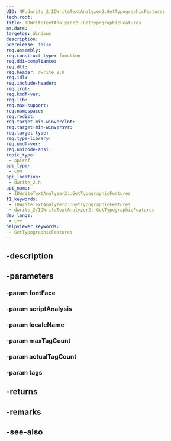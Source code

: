 ```yaml
---
UID: NF:dwrite_2.IDWriteTextAnalyzer2.GetTypographicFeatures
tech.root: 
title: IDWriteTextAnalyzer2::GetTypographicFeatures
ms.date: 
targetos: Windows
description: 
prerelease: false
req.assembly: 
req.construct-type: function
req.ddi-compliance: 
req.dll: 
req.header: dwrite_2.h
req.idl: 
req.include-header: 
req.irql: 
req.kmdf-ver: 
req.lib: 
req.max-support: 
req.namespace: 
req.redist: 
req.target-min-winverclnt: 
req.target-min-winversvr: 
req.target-type: 
req.type-library: 
req.umdf-ver: 
req.unicode-ansi: 
topic_type:
 - apiref
api_type:
 - COM
api_location:
 - dwrite_2.h
api_name:
 - IDWriteTextAnalyzer2::GetTypographicFeatures
f1_keywords:
 - IDWriteTextAnalyzer2::GetTypographicFeatures
 - dwrite_2/IDWriteTextAnalyzer2::GetTypographicFeatures
dev_langs:
 - c++
helpviewer_keywords:
 - GetTypographicFeatures
---
```


## -description

## -parameters

### -param fontFace

### -param scriptAnalysis

### -param localeName

### -param maxTagCount

### -param actualTagCount

### -param tags

## -returns

## -remarks

## -see-also

